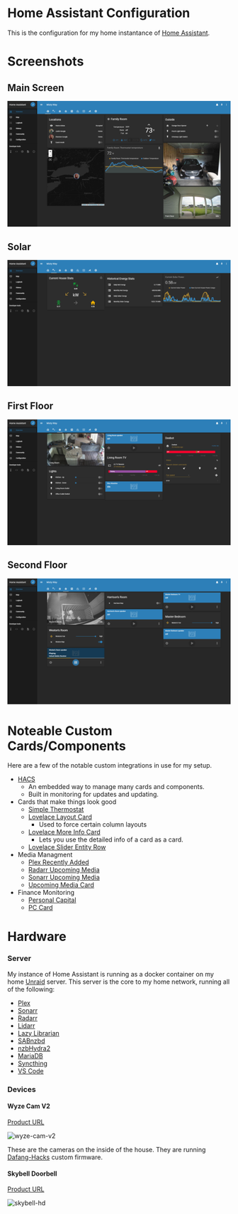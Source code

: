 # Home Assistant Configuration
This is the configuration for my home instantance of [Home Assistant](https://www.home-assistant.io/).

# Screenshots
## Main Screen
![Main](.github/screenshots/Main.PNG)
## Solar
![Solar](.github/screenshots/Solar.PNG)
## First Floor
![Floor One](.github/screenshots/Floor-1.PNG)
## Second Floor
![Floor Two](.github/screenshots/Floor-2.PNG)

# Noteable Custom Cards/Components
Here are a few of the notable custom integrations in use for my setup. 
* [HACS](https://github.com/custom-components/hacs)
  * An embedded way to manage many cards and components.
  * Built in monitoring for updates and updating.
* Cards that make things look good
  * [Simple Thermostat](https://github.com/nervetattoo/simple-thermostat)
  * [Lovelace Layout Card](https://github.com/thomasloven/lovelace-layout-card)
    * Used to force certain column layouts
  * [Lovelace More Info Card](https://github.com/thomasloven/lovelace-more-info-card)
    * Lets you use the detailed info of a card as a card.
  * [Lovelace Slider Entity Row](https://github.com/thomasloven/lovelace-slider-entity-row)
* Media Managment
  * [Plex Recently Added](https://github.com/custom-components/sensor.plex_recently_added)
  * [Radarr Upcoming Media](https://github.com/custom-components/sensor.radarr_upcoming_media)
  * [Sonarr Upcoming Media](https://github.com/custom-components/sensor.sonarr_upcoming_media)
  * [Upcoming Media Card](https://github.com/custom-cards/upcoming-media-card)
* Finance Monitoring
  * [Personal Capital](https://github.com/custom-components/sensor.personalcapital)
  * [PC Card](https://github.com/custom-cards/pc-card)

# Hardware
### Server
My instance of Home Assistant is running as a docker container on my home [Unraid](https://unraid.net/) server.  This server is the core to my home network, running all of the following:
* [Plex](https://www.plex.tv/)
* [Sonarr](https://sonarr.tv/)
* [Radarr](https://radarr.video/)
* [Lidarr](https://lidarr.audio/)
* [Lazy Librarian](https://github.com/lazylibrarian/LazyLibrarian)
* [SABnzbd](https://sabnzbd.org/)
* [nzbHydra2](https://github.com/theotherp/nzbhydra2)
* [MariaDB](https://mariadb.org/)
* [Syncthing](https://syncthing.net/)
* [VS Code](https://coder.com/)

### Devices
#### Wyze Cam V2
[Product URL](https://www.wyze.com/product/wyze-cam-v2/)

![wyze-cam-v2](https://www.wyze.com/wp-content/uploads/2018/02/wyze-cam.jpg)

These are the cameras on the inside of the house.  They are running [Dafang-Hacks](https://github.com/EliasKotlyar/Xiaomi-Dafang-Hacks) custom firmware.
#### Skybell Doorbell
[Product URL](http://www.skybell.com/)

![skybell-hd](https://cdn.shopify.com/s/files/1/0585/7745/products/skybell-hd-silver-blue-600x600.png?v=1472068680)
